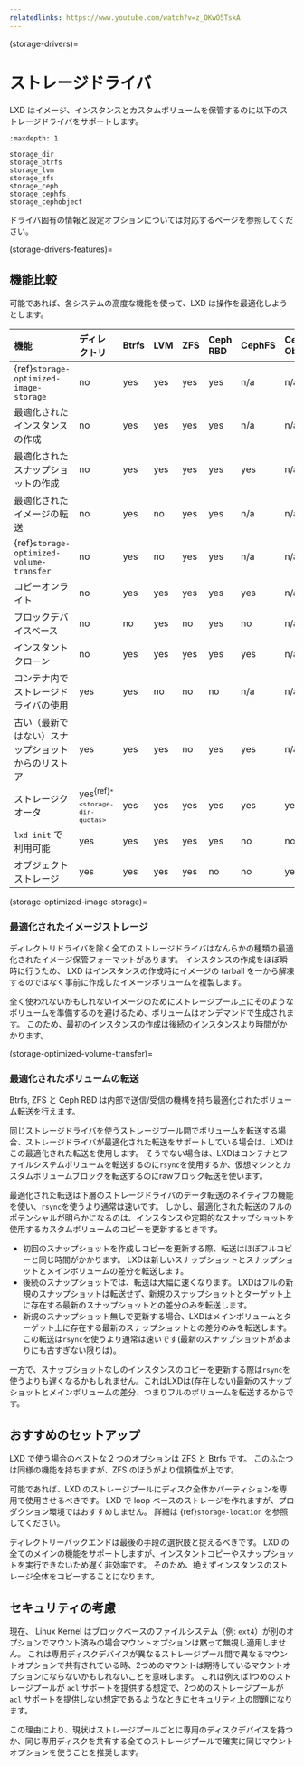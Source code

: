 ```yaml
---
relatedlinks: https://www.youtube.com/watch?v=z_OKwO5TskA
---
```


(storage-drivers)=
# ストレージドライバ

LXD はイメージ、インスタンスとカスタムボリュームを保管するのに以下のストレージドライバをサポートします。

```{toctree}
:maxdepth: 1

storage_dir
storage_btrfs
storage_lvm
storage_zfs
storage_ceph
storage_cephfs
storage_cephobject
```

ドライバ固有の情報と設定オプションについては対応するページを参照してください。

(storage-drivers-features)=
## 機能比較

可能であれば、各システムの高度な機能を使って、LXD は操作を最適化しようとします。

機能                                               | ディレクトリ                                | Btrfs | LVM  | ZFS  | Ceph RBD | CephFS | Ceph Object
:---                                               | :---                                        | :---  | :--- | :--- | :---     | :---   | :---
{ref}`storage-optimized-image-storage`             | no                                          | yes   | yes  | yes  | yes      | n/a    | n/a
最適化されたインスタンスの作成                     | no                                          | yes   | yes  | yes  | yes      | n/a    | n/a
最適化されたスナップショットの作成                 | no                                          | yes   | yes  | yes  | yes      | yes    | n/a
最適化されたイメージの転送                         | no                                          | yes   | no   | yes  | yes      | n/a    | n/a
{ref}`storage-optimized-volume-transfer`           | no                                          | yes   | no   | yes  | yes      | n/a    | n/a
コピーオンライト                                   | no                                          | yes   | yes  | yes  | yes      | yes    | n/a
ブロックデバイスベース                             | no                                          | no    | yes  | no   | yes      | no     | n/a
インスタントクローン                               | no                                          | yes   | yes  | yes  | yes      | yes    | n/a
コンテナ内でストレージドライバの使用               | yes                                         | yes   | no   | no   | no       | n/a    | n/a
古い（最新ではない）スナップショットからのリストア | yes                                         | yes   | yes  | no   | yes      | yes    | n/a
ストレージクオータ                                 | yes<sup>{ref}`* <storage-dir-quotas>`</sup> | yes   | yes  | yes  | yes      | yes    | yes
`lxd init` で利用可能                              | yes                                         | yes   | yes  | yes  | yes      | no     | no
オブジェクトストレージ                             | yes                                         | yes   | yes  | yes  | no       | no     | yes

(storage-optimized-image-storage)=
### 最適化されたイメージストレージ

ディレクトリドライバを除く全てのストレージドライバはなんらかの種類の最適化されたイメージ保管フォーマットがあります。
インスタンスの作成をほぼ瞬時に行うため、 LXD はインスタンスの作成時にイメージの tarball を一から解凍するのではなく事前に作成したイメージボリュームを複製します。

全く使われないかもしれないイメージのためにストレージプール上にそのようなボリュームを準備するのを避けるため、ボリュームはオンデマンドで生成されます。
このため、最初のインスタンスの作成は後続のインスタンスより時間がかかります。

(storage-optimized-volume-transfer)=
### 最適化されたボリュームの転送

Btrfs, ZFS と Ceph RBD は内部で送信/受信の機構を持ち最適化されたボリューム転送を行えます。

同じストレージドライバを使うストレージプール間でボリュームを転送する場合、ストレージドライバが最適化された転送をサポートしている場合は、LXDはこの最適化された転送を使用します。
そうでない場合は、LXDはコンテナとファイルシステムボリュームを転送するのに`rsync`を使用するか、仮想マシンとカスタムボリュームブロックを転送するのにrawブロック転送を使います。

最適化された転送は下層のストレージドライバのデータ転送のネイティブの機能を使い、`rsync`を使うより通常は速いです。
しかし、最適化された転送のフルのポテンシャルが明らかになるのは、インスタンスや定期的なスナップショットを使用するカスタムボリュームのコピーを更新するときです。

- 初回のスナップショットを作成しコピーを更新する際、転送はほぼフルコピーと同じ時間がかかります。
  LXDは新しいスナップショットとスナップショットとメインボリュームの差分を転送します。
- 後続のスナップショットでは、転送は大幅に速くなります。
  LXDはフルの新規のスナップショットは転送せず、新規のスナップショットとターゲット上に存在する最新のスナップショットとの差分のみを転送します。
- 新規のスナップショット無しで更新する場合、LXDはメインボリュームとターゲット上に存在する最新のスナップショットとの差分のみを転送します。
  この転送は`rsync`を使うより通常は速いです(最新のスナップショットがあまりにも古すぎない限りは)。

一方で、スナップショットなしのインスタンスのコピーを更新する際は`rsync`を使うよりも遅くなるかもしれません。これはLXDは(存在しない)最新のスナップショットとメインボリュームの差分、つまりフルのボリュームを転送するからです。

## おすすめのセットアップ

LXD で使う場合のベストな 2 つのオプションは ZFS と Btrfs です。
このふたつは同様の機能を持ちますが、ZFS のほうがより信頼性が上です。

可能であれば、LXD のストレージプールにディスク全体かパーティションを専用で使用させるべきです。
LXD で loop ベースのストレージを作れますが、プロダクション環境ではおすすめしません。
詳細は {ref}`storage-location` を参照してください。

ディレクトリーバックエンドは最後の手段の選択肢と捉えるべきです。
LXD の全てのメインの機能をサポートしますが、インスタントコピーやスナップショットを実行できないため遅く非効率です。
そのため、絶えずインスタンスのストレージ全体をコピーすることになります。

## セキュリティの考慮

現在、 Linux Kernel はブロックベースのファイルシステム（例: `ext4`）が別のオプションでマウント済みの場合マウントオプションは黙って無視し適用しません。
これは専用ディスクデバイスが異なるストレージプール間で異なるマウントオプションで共有されている時、2つめのマウントは期待しているマウントオプションにならないかもしれないことを意味します。
これは例えば1つめのストレージプールが `acl` サポートを提供する想定で、2つめのストレージプールが `acl` サポートを提供しない想定であるようなときにセキュリティ上の問題になります。

この理由により、現状はストレージプールごとに専用のディスクデバイスを持つか、同じ専用ディスクを共有する全てのストレージプールで確実に同じマウントオプションを使うことを推奨します。
